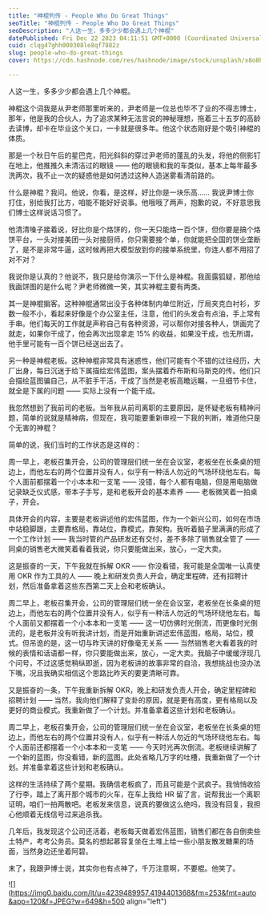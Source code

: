 ```yaml
---
title: "神棍列传 - People Who Do Great Things"
seoTitle: "神棍列传 - People Who Do Great Things"
seoDescription: "人这一生，多多少少都会遇上几个神棍"
datePublished: Fri Dec 22 2023 04:11:51 GMT+0000 (Coordinated Universal Time)
cuid: clqg47ghh000308le8qf7882z
slug: people-who-do-great-things
cover: https://cdn.hashnode.com/res/hashnode/image/stock/unsplash/x8o8hMV6q-Y/upload/e90f6c952dc40c0b35eb3fbcf0b12401.jpeg

---
```


人这一生，多多少少都会遇上几个神棍。

神棍这个词我是从尹老师那里听来的，尹老师是一位总也毕不了业的不得志博士，那年，他是我的合伙人，为了追求某种无法言说的神秘理想，拖着三十五岁的高龄去读博，却卡在毕业这个关口，一卡就是很多年。他这个状态刚好是个吸引神棍的体质。

那是一个秋日午后的星巴克，阳光斜斜的穿过尹老师的蓬乱的头发，将他的侧影钉在地上，他推推久未清洁过的眼镜 —— 他的眼镜和我的车类似，基本上每年最多洗两次，我不止一次的疑惑他是如何透过这种人造迷雾看清前路的。

什么是神棍？我问。他说，你看，是这样，好比你是一块乐高…… 我说尹博士你打住，别给我打比方，咱能不能好好说事。他哦哦了两声，抱歉的说，不好意思我们博士这样说话习惯了。

他清清嗓子接着说，好比你是个烙饼的，你一天只能烙一百个饼，但你要是搞个烙饼平台，一头对接美团一头对接厨师，你只需要接个单，你就能把全国的饼业垄断了，是不是非常牛逼，这时候再把大模型放到你的接单系统里，你连人都不用招了对不对？

我说你是认真的？他说不，我只是给你演示一下什么是神棍。我面露狐疑，那他给我画饼图的是什么呢？尹老师微微一笑，其实神棍主要有两类。

其一是神棍掮客。这种神棍通常出没于各种体制内单位附近，厅局夹克白衬衫，岁数一般不小，看起来好像是个办公室主任，注意，他们的头发会有点油，手上常有手串。他们每天的工作就是声称自己有各种资源，可以帮你对接各种人，饼画完了就走，如果你干成了，他会再次出现拿走 15% 的收益，如果没干成，也无所谓，他手里可能有一百个饼已经送出去了。

另一种是神棍老板。这种神棍非常具有迷惑性，他们可能有个不错的过往经历，大厂出身，每日沉迷于给下属描绘宏伟蓝图，案头摆着乔布斯和马斯克的传。他们只会描绘蓝图骗自己，从不脏手干活，干成了当然是老板高瞻远瞩，一旦细节卡住，就全是下属的问题 —— 实际上没有一个能干成。

我忽然想到了我前司的老板。当年我从前司离职的主要原因，是怀疑老板有精神问题，简单的说就是精神病，但现在，我可能要重新审视一下我的判断，难道他只是个无害的神棍？

简单的说，我们当时的工作状态是这样的：

周一早上，老板召集开会，公司的管理层们统一坐在会议室，老板坐在长条桌的短边上，而他左右的两个位置并没有人，似乎有一种活人勿近的气场环绕他左右。每个人面前都摆着一个小本本和一支笔 —— 没错，每个人都有电脑，但是用电脑做记录缺乏仪式感，带本子手写，是和老板开会的基本素养 —— 老板微笑着一拍桌子，开会。

具体开会的内容，主要是老板讲述他的宏伟蓝图，作为一个新兴公司，如何在市场中站稳脚跟，主要靠格局，靠站位，靠模式，靠架构。我听着脑子里满满的形成了一个工作计划 —— 我当时管的产品研发还有交付，差不多除了销售就全管了 —— 同桌的销售老大微笑着看着我说，你只要能做出来，放心，一定大卖。

这是振奋的一天，下午我就在拆解 OKR —— 你没看错，我可能是全国唯一认真使用 OKR 作为工具的人 —— 晚上和研发负责人开会，确定里程碑，还有招聘计划，然后准备拿着这些东西第二天上会和老板确认。

周二早上，老板召集开会，公司的管理层们统一坐在会议室，老板坐在长条桌的短边上，而他左右的两个位置并没有人，似乎有一种活人勿近的气场环绕他左右。每个人面前又都摆着一个小本本和一支笔 —— 这一切仿佛时光倒流，而更像时光倒流的，是老板并没有听我讲计划，而是开始重新讲述宏伟蓝图，格局，站位，模式。但吊诡的是，这一切与昨天讲的好像毫无关系 —— 当然销售老大看着我的时候的表情和话语都一样，你只要能做出来，放心，一定大卖。我脑子中缓缓浮现几个问号，不过这感觉稍纵即逝，因为老板讲的故事非常的自洽，我想挑战也没办法下嘴，况且我确实相信这个思路比昨天的要更清晰可靠。

又是振奋的一条，下午我重新拆解 OKR，晚上和研发负责人开会，确定里程碑和招聘计划 —— 当然，我向他们解释了变卦的原因，就是更有高度，更有格局以及更好的商业模式。我重新做了一个计划。并准备拿着这些计划和老板确认。

周二早上，老板召集开会，公司的管理层们统一坐在会议室，老板坐在长条桌的短边上，而他左右的两个位置并没有人，似乎有一种活人勿近的气场环绕他左右。每个人面前还都摆着一个小本本和一支笔 —— 今天时光再次倒流。老板继续讲解了一个新的蓝图，你没看错，新的蓝图。此处省略几万字的吐槽，我重新做了一个计划。并准备拿着这些计划和老板确认。

  
这样的生活持续了两个星期。我确信老板疯了，而且可能是个武疯子。我悄悄收拾了行李，踏上了离开那个城市的火车，在车上我给 HR 留了言，说帮我出一个离职证明，咱们一拍两散吧。老板发来信息，说真的要做这么绝吗，我没有回复，我担心他顺着无线信号过来追杀我。

几年后，我发现这个公司还活着，老板每天做着宏伟蓝图，销售们都在各自倒卖些土特产，考考公务员。莫名的想起慕容复坐在土堆上给一些小朋友散发糖果的场面，当然身边还坐着阿碧。

末了，我跟尹博士说，其实你也有点神了，千万注意啊，不要棍。他笑了。

![](https://img0.baidu.com/it/u=4239489957,4194401368&fm=253&fmt=auto&app=120&f=JPEG?w=649&h=500 align="left")